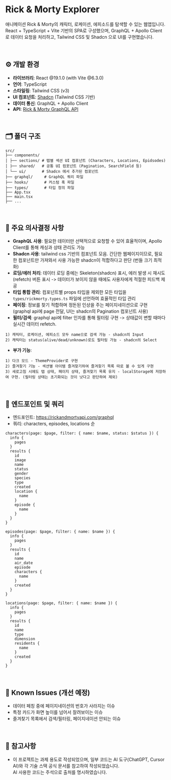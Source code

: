 # Rick & Morty Explorer

애니메이션 Rick & Morty의 캐릭터, 로케이션, 에피소드를 탐색할 수 있는 웹앱입니다. <br/>
React + TypeScript + Vite 기반의 SPA로 구성했으며, GraphQL + Apollo Client로 데이터 요청을 처리하고, Tailwind CSS 및 Shadcn 으로 UI를 구현했습니다.

<br/>

## ⚙️ 개발 환경

- **라이브러리**: React @19.1.0 (with Vite @6.3.0)
- **언어**: TypeScript
- **스타일링**: Tailwind CSS (v3)
- **UI 컴포넌트**: [Shadcn](https://ui.shadcn.com) (Tailwind CSS 기반)
- **데이터 통신**: GraphQL + Apollo Client 
- **API**: [Rick & Morty GraphQL API](https://rickandmortyapi.com/graphql)

<br/>

## 🗂️ 폴더 구조

```
src/
├── components/
│ ├── sections/ # 탭별 섹션 UI 컴포넌트 (Characters, Locations, Epidsodes)
│ ├── shared/   # 공통 UI 컴포넌트 (Pagination, SearchField 등)
│ └── ui/       # Shadcn 에서 추가된 컴포넌트
├── graphql/     # GraphQL 쿼리 파일
├── hooks/       # 커스텀 훅 파일
├── types/       # 타입 정의 파일
├── App.tsx
├── main.tsx
├── ...
```

<br/>

## 🧠 주요 의사결정 사항

- **GraphQL 사용**: 필요한 데이터만 선택적으로 요청할 수 있어 효율적이며, Apollo Client를 통해 캐싱과 상태 관리도 가능
- **Shadcn 사용**: tailwind css 기반의 컴포넌트 모음. 간단한 웹페이지이므로, 필요한 컴포넌트만 가져와서 사용 가능한 shadcn이 적합하다고 판단 (번들 크기 최적화)
- **로딩/에러 처리**: 데이터 로딩 중에는 Skeleton(shadcn) 표시, 에러 발생 시 재시도(refetch) 버튼 표시 -> 데이터가 보이지 않을 때에도 사용자에게 적절한 피드백 제공
- **타입 통합 관리**: 컴포넌트별 props 타입을 제외한 모든 타입을 `types/rickmorty.types.ts` 파일에 선언하여 효율적인 타입 관리
- **페이징**: 정보를 찾기 적합하며 정돈된 인상을 주는 페이지네이션으로 구현 (graphql api에 page 전달, UI는 shadcn의 Pagination 컴포넌트 사용)
- **필터/검색**: graphql api에 filter 인자를 통해 필터링 구현 -> 상태값이 변할 때마다 실시간 데이터 refetch.
```
1) 캐릭터, 로케이션, 에피소드 모두 name으로 검색 가능 - shadcn의 Input
2) 캐릭터는 status(alive/dead/unknown)로도 필터링 가능 - shadcn의 Select
```
- **부가 기능**:
```
1) 다크 모드 - ThemeProvider로 구현
2) 즐겨찾기 기능 - 섹션별 아이템 즐겨찾기하여 즐겨찾기 목록 따로 볼 수 있게 구현
3) 새로고침 시에도 탭 상태, 페이지 상태, 즐겨찾기 목록 유지 - localStorage에 저장하여 구현. (필터링 상태는 초기화되는 것이 낫다고 판단하여 제외)
```


<br/>

## 📍 엔드포인트 및 쿼리

- 엔드포인트: https://rickandmortyapi.com/graphql
- 쿼리: characters, episodes, locations 순
```
characters(page: $page, filter: { name: $name, status: $status }) {
  info {
    pages
  }
  results {
    id
    image
    name
    status
    gender
    species
    type
    created
    location {
      name
    }
    episode {
      name
    }
  }
}
```
```
episodes(page: $page, filter: { name: $name }) {
  info {
    pages
  }
  results {
    id
    name
    air_date
    episode
    characters {
      name
    }
    created
  }
}
```
```
locations(page: $page, filter: { name: $name }) {
  info {
    pages
  }
  results {
    id
    name
    type
    dimension
    residents {
      name
    }
    created
  }
}
```

<br/>

## 🐛 Known Issues (개선 예정)

- 데이터 페칭 중에 페이지네이션의 번호가 사라지는 이슈
- 특정 카드가 화면 높이를 넘어서 잘려보이는 이슈
- 즐겨찾기 목록에서 검색/필터링, 페이지네이션 안되는 이슈

<br/>

## 📄 참고사항

- 이 프로젝트는 과제 용도로 작성되었으며, 일부 코드는 AI 도구(ChatGPT, Cursor AI)와 각 기술 스택 공식 문서를 참고하여 작성되었습니다.  
  AI 사용한 코드는 주석으로 출처를 명시하였습니다.
